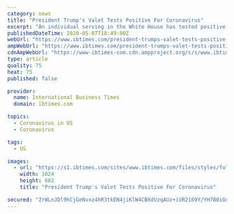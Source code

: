 ```yaml
---
category: news
title: "President Trump's Valet Tests Positive For Coronavirus"
excerpt: "An individual serving in the White House has tested positive for the coronavirus but both the President and Vice President have continued to test negative, a spokesperson said. Th"
publishedDateTime: 2020-05-07T18:49:00Z
webUrl: "https://www.ibtimes.com/president-trumps-valet-tests-positive-coronavirus-2972252"
ampWebUrl: "https://www.ibtimes.com/president-trumps-valet-tests-positive-coronavirus-2972252?amp=1"
cdnAmpWebUrl: "https://www-ibtimes-com.cdn.ampproject.org/c/s/www.ibtimes.com/president-trumps-valet-tests-positive-coronavirus-2972252?amp=1"
type: article
quality: 75
heat: 75
published: false

provider:
  name: International Business Times
  domain: ibtimes.com

topics:
  - Coronavirus in US
  - Coronavirus

tags:
  - US

images:
  - url: "https://s1.ibtimes.com/sites/www.ibtimes.com/files/styles/full/public/2020/04/30/us-president-donald-trump-says-his-former-national.jpg"
    width: 1024
    height: 682
    title: "President Trump's Valet Tests Positive For Coronavirus"

secured: "ZrWLnJDl9hCjGeNvxz4hR3tkEN4jiKlW4CBXdVzqAUz+iVR2169Y/YH7B0iGuRBZdbnqX2AyytiDWVqyuvWnQ6LrnzIas6pWDVISYsMcbrORdMH9hX3CZT2ivwqaJI4wi0LZ/v3EvsZwHmByHWQQTRA939KmF8+J8Ujhnc/8huHSbIQ3gs4G007/H2DSyGJO82/oZcoj8m9Y4VlAandUX28ZT1qK9T4dKDTj8XeLOawKNm2QFXIgygf/or+rRBku9IxWsOGd52LcMfnmuRa8/5jHjc9yxfgdXO035jkTceo3hRFFkblHMFzM2pymqdeOLGR6QJVdj2YPDERssw52ByKTg333yIaMoG6R0Lu1KttQLmW1iXpqctaXgUy/8iVWrtKO4Gr1mrHcwueqRuu0ve+5YM7JBiWlhJ1BNpOGuQO0mRpuhwv2G726zfYQh6F9N22hTijIPMR2X+ZKFlXXnuoBRWawLB9TGctmUPROsto=;wxbiFihI1kb7xf3O+atVdw=="
---
```


